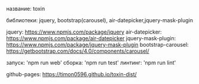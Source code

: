 название: toxin

библиотеки: jquery, bootstrap(carousel), air-datepicker,jquery-mask-plugin

jquery: https://www.npmjs.com/package/jquery
air-datepicker: https://www.npmjs.com/package/air-datepicker
jquery-mask-plugin: https://www.npmjs.com/package/jquery-mask-plugin
bootstrap-carousel: https://getbootstrap.com/docs/4.0/components/carousel/

запуск: 'npm run web'
сборка: 'npm run test'
линтинг: 'npm run lint'

github-pages: https://timon0596.github.io/toxin-dist/
